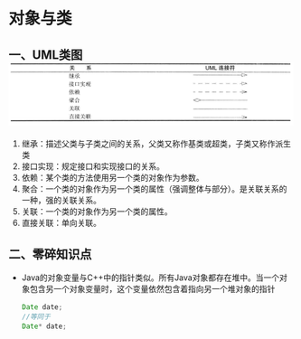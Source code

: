 # 对象与类

## 一、UML类图![1555478770166](UML.assets/1555478770166.png)

1. 继承：描述父类与子类之间的关系，父类又称作基类或超类，子类又称作派生类
2. 接口实现：规定接口和实现接口的关系。
3. 依赖：某个类的方法使用另一个类的对象作为参数。
4. 聚合：一个类的对象作为另一个类的属性（强调整体与部分）。是关联关系的一种，强的关联关系。
5. 关联：一个类的对象作为另一个类的属性。
6. 直接关联：单向关联。

## 二、零碎知识点

- Java的对象变量与C++中的指针类似。所有Java对象都存在堆中。当一个对象包含另一个对象变量时，这个变量依然包含着指向另一个堆对象的指针

  ```java
  Date date;
  //等同于
  Date* date;
  ```

  